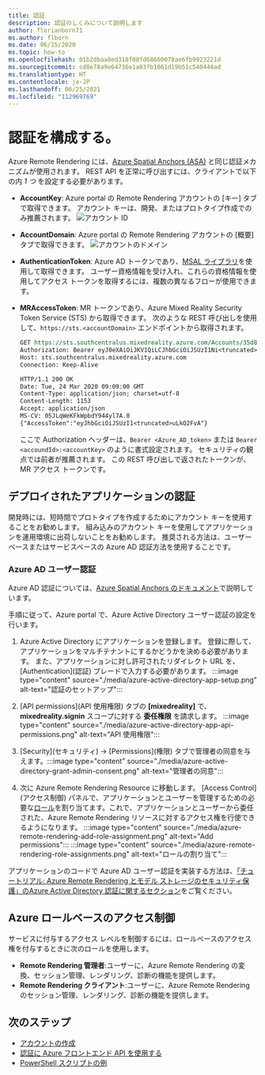 ```yaml
---
title: 認証
description: 認証のしくみについて説明します
author: florianborn71
ms.author: flborn
ms.date: 06/15/2020
ms.topic: how-to
ms.openlocfilehash: 01b2dbaa8ed318f08fd68660078ae6fb9923221d
ms.sourcegitcommit: cd8e78a9e64736e1a03fb1861d19b51c540444ad
ms.translationtype: HT
ms.contentlocale: ja-JP
ms.lasthandoff: 06/25/2021
ms.locfileid: "112969769"
---
```

# <a name="configure-authentication"></a>認証を構成する。

Azure Remote Rendering には、[Azure Spatial Anchors (ASA)](../../spatial-anchors/concepts/authentication.md?tabs=csharp) と同じ認証メカニズムが使用されます。 REST API を正常に呼び出すには、クライアントで以下の内 *1 つ* を設定する必要があります。

* **AccountKey**: Azure portal の Remote Rendering アカウントの [キー] タブで取得できます。 アカウント キーは、開発、またはプロトタイプ作成でのみ推薦されます。
    ![アカウント ID](./media/azure-account-primary-key.png)

* **AccountDomain**: Azure portal の Remote Rendering アカウントの [概要] タブで取得できます。
    ![アカウントのドメイン](./media/azure-account-domain.png)

* **AuthenticationToken**: Azure AD トークンであり、[MSAL ライブラリ](../../active-directory/develop/msal-overview.md)を使用して取得できます。 ユーザー資格情報を受け入れ、これらの資格情報を使用してアクセス トークンを取得するには、複数の異なるフローが使用できます。

* **MRAccessToken**: MR トークンであり、Azure Mixed Reality Security Token Service (STS) から取得できます。 次のような REST 呼び出しを使用して、`https://sts.<accountDomain>` エンドポイントから取得されます。

    ```rest
    GET https://sts.southcentralus.mixedreality.azure.com/Accounts/35d830cb-f062-4062-9792-d6316039df56/token HTTP/1.1
    Authorization: Bearer eyJ0eXAiOiJKV1QiLCJhbGciOiJSUzI1Ni<truncated>FL8Hq5aaOqZQnJr1koaQ
    Host: sts.southcentralus.mixedreality.azure.com
    Connection: Keep-Alive

    HTTP/1.1 200 OK
    Date: Tue, 24 Mar 2020 09:09:00 GMT
    Content-Type: application/json; charset=utf-8
    Content-Length: 1153
    Accept: application/json
    MS-CV: 05JLqWeKFkWpbdY944yl7A.0
    {"AccessToken":"eyJhbGciOiJSUzI1<truncated>uLkO2FvA"}
    ```

    ここで Authorization ヘッダーは、`Bearer <Azure_AD_token>` または `Bearer <accoundId>:<accountKey>` のように書式設定されます。 セキュリティの観点では前者が推薦されます。 この REST 呼び出しで返されたトークンが、MR アクセス トークンです。

## <a name="authentication-for-deployed-applications"></a>デプロイされたアプリケーションの認証

開発時には、短時間でプロトタイプを作成するためにアカウント キーを使用することをお勧めします。 組み込みのアカウント キーを使用してアプリケーションを運用環境に出荷しないことをお勧めします。 推奨される方法は、ユーザーベースまたはサービスベースの Azure AD 認証方法を使用することです。

### <a name="azure-ad-user-authentication"></a>Azure AD ユーザー認証

Azure AD 認証については、[Azure Spatial Anchors のドキュメント](../../spatial-anchors/concepts/authentication.md?tabs=csharp#azure-ad-user-authentication)で説明しています。

手順に従って、Azure portal で、Azure Active Directory ユーザー認証の設定を行います。

1. Azure Active Directory にアプリケーションを登録します。 登録に際して、アプリケーションをマルチテナントにするかどうかを決める必要があります。 また、アプリケーションに対し許可されたリダイレクト URL を、[Authentication]\(認証\) ブレードで入力する必要があります。
:::image type="content" source="./media/azure-active-directory-app-setup.png" alt-text="認証のセットアップ":::

1. [API permissions]\(API 使用権限\) タブの **[mixedreality]** で、**mixedreality.signin** スコープに対する **委任権限** を請求します。
:::image type="content" source="./media/azure-active-directory-app-api-permissions.png" alt-text="API 使用権限":::

1. [Security]\(セキュリティ\) -> [Permissions]\(権限\) タブで管理者の同意を与えます。:::image type="content" source="./media/azure-active-directory-grant-admin-consent.png" alt-text="管理者の同意":::

1. 次に Azure Remote Rendering Resource に移動します。 [Access Control]\(アクセス制御\) パネルで、アプリケーションとユーザーを管理するための必要な[ロール](#azure-role-based-access-control)を割り当てます。これで、アプリケーションとユーザーから委任された、Azure Remote Rendering リソースに対するアクセス権を行使できるようになります。
:::image type="content" source="./media/azure-remote-rendering-add-role-assignment.png" alt-text="Add permissions":::
:::image type="content" source="./media/azure-remote-rendering-role-assignments.png" alt-text="ロールの割り当て":::

アプリケーションのコードで Azure AD ユーザー認証を実装する方法は、[「チュートリアル: Azure Remote Rendering とモデル ストレージのセキュリティ保護」のAzure Active Directory 認証に関するセクション](../tutorials/unity/security/security.md#azure-active-directory-azure-ad-authentication)をご覧ください。

## <a name="azure-role-based-access-control"></a>Azure ロールベースのアクセス制御

サービスに付与するアクセス レベルを制御するには、ロールベースのアクセス権を付与するときに次のロールを使用します。

* **Remote Rendering 管理者**:ユーザーに、Azure Remote Rendering の変換、セッション管理、レンダリング、診断の機能を提供します。
* **Remote Rendering クライアント**:ユーザーに、Azure Remote Rendering のセッション管理、レンダリング、診断の機能を提供します。

## <a name="next-steps"></a>次のステップ

* [アカウントの作成](create-an-account.md)
* [認証に Azure フロントエンド API を使用する](frontend-apis.md)
* [PowerShell スクリプトの例](../samples/powershell-example-scripts.md)
